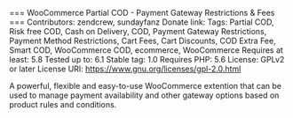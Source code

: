 === WooCommerce Partial COD - Payment Gateway Restrictions & Fees ===
Contributors: zendcrew, sundayfanz 
Donate link: 
Tags: Partial COD, Risk free COD, Cash on Delivery, COD, Payment Gateway Restrictions, Payment Method Restrictions, Cart Fees, Cart Discounts, COD Extra Fee, Smart COD, WooCommerce COD, ecommerce, WooCommerce
Requires at least: 5.8
Tested up to: 6.1
Stable tag: 1.0
Requires PHP: 5.6
License: GPLv2 or later
License URI: https://www.gnu.org/licenses/gpl-2.0.html

A powerful, flexible and easy-to-use WooCommerce extention that can be used to manage payment availability and other gateway options based on product rules and conditions.
